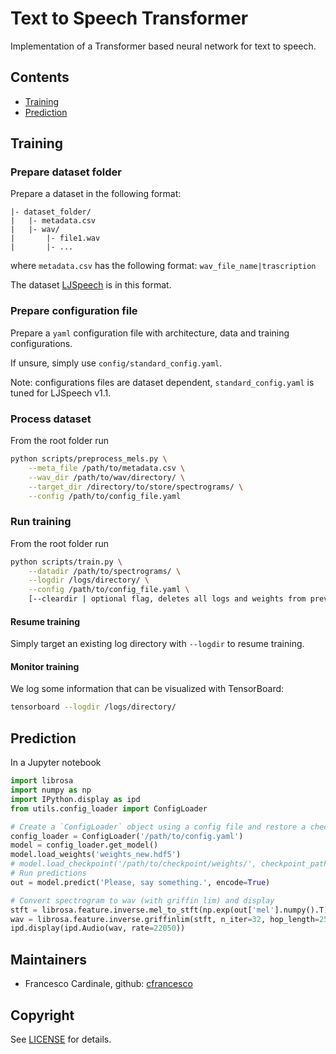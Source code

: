 # Text to Speech Transformer
Implementation of a Transformer based neural network for text to speech.

## Contents
- [Training](#training)
- [Prediction](#prediction-wip)

## Training
### Prepare dataset folder
Prepare a dataset in the following format:
```
|- dataset_folder/
|   |- metadata.csv
|   |- wav/
|       |- file1.wav
|       |- ...
```
where `metadata.csv` has the following format: 
``` wav_file_name|trascription ```

The dataset [LJSpeech](https://keithito.com/LJ-Speech-Dataset/) is in this format.

### Prepare configuration file
Prepare a ```yaml``` configuration file with architecture, data and training configurations.

If unsure, simply use ```config/standard_config.yaml```.

Note: configurations files are dataset dependent, ```standard_config.yaml``` is tuned for LJSpeech v1.1.

### Process dataset
From the root folder run
```bash
python scripts/preprocess_mels.py \
    --meta_file /path/to/metadata.csv \
    --wav_dir /path/to/wav/directory/ \
    --target_dir /directory/to/store/spectrograms/ \
    --config /path/to/config_file.yaml
```
### Run training
From the root folder run
```bash
python scripts/train.py \
    --datadir /path/to/spectrograms/ \
    --logdir /logs/directory/ \
    --config /path/to/config_file.yaml \
    [--cleardir | optional flag, deletes all logs and weights from previous sessions]
```
#### Resume training
Simply target an existing log directory with ```--logdir``` to resume training.
#### Monitor training
We log some information that can be visualized with TensorBoard:
```bash
tensorboard --logdir /logs/directory/
```

## Prediction
In a Jupyter notebook
```python
import librosa
import numpy as np
import IPython.display as ipd
from utils.config_loader import ConfigLoader

# Create a `ConfigLoader` object using a config file and restore a checkpoint or directly load a weights file
config_loader = ConfigLoader('/path/to/config.yaml')
model = config_loader.get_model()
model.load_weights('weights_new.hdf5')
# model.load_checkpoint('/path/to/checkpoint/weights/', checkpoint_path=None) # optional: specify checkpoint file
# Run predictions
out = model.predict('Please, say something.', encode=True)

# Convert spectrogram to wav (with griffin lim) and display
stft = librosa.feature.inverse.mel_to_stft(np.exp(out['mel'].numpy().T), sr=22050, n_fft=1024, power=1, fmin=0, fmax=8000) 
wav = librosa.feature.inverse.griffinlim(stft, n_iter=32, hop_length=256, win_length=1024)
ipd.display(ipd.Audio(wav, rate=22050))
```

## Maintainers

* Francesco Cardinale, github: [cfrancesco](https://github.com/cfrancesco)

## Copyright

See [LICENSE](LICENSE) for details.